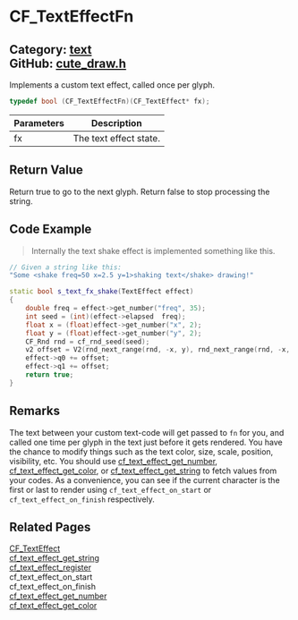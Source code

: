 [](../header.md ':include')

# CF_TextEffectFn

Category: [text](/api_reference?id=text)  
GitHub: [cute_draw.h](https://github.com/RandyGaul/cute_framework/blob/master/include/cute_draw.h)  
---

Implements a custom text effect, called once per glyph.

```cpp
typedef bool (CF_TextEffectFn)(CF_TextEffect* fx);
```

Parameters | Description
--- | ---
fx | The text effect state.

## Return Value

Return true to go to the next glyph. Return false to stop processing the string.

## Code Example

> Internally the text shake effect is implemented something like this.

```cpp
// Given a string like this:
"Some <shake freq=50 x=2.5 y=1>shaking text</shake> drawing!"

static bool s_text_fx_shake(TextEffect effect)
{
    double freq = effect->get_number("freq", 35);
    int seed = (int)(effect->elapsed  freq);
    float x = (float)effect->get_number("x", 2);
    float y = (float)effect->get_number("y", 2);
    CF_Rnd rnd = cf_rnd_seed(seed);
    v2 offset = V2(rnd_next_range(rnd, -x, y), rnd_next_range(rnd, -x, y));
    effect->q0 += offset;
    effect->q1 += offset;
    return true;
}
```

## Remarks

The text between your custom text-code will get passed to `fn` for you, and called one time per glyph in
the text just before it gets rendered. You have the chance to modify things such as the text color, size, scale,
position, visibility, etc. You should use [cf_text_effect_get_number](/text/cf_text_effect_get_number.md), [cf_text_effect_get_color](/text/cf_text_effect_get_color.md), or
[cf_text_effect_get_string](/text/cf_text_effect_get_string.md) to fetch values from your codes. As a convenience, you can see if the current
character is the first or last to render using `cf_text_effect_on_start` or `cf_text_effect_on_finish` respectively.

## Related Pages

[CF_TextEffect](/text/cf_texteffect.md)  
[cf_text_effect_get_string](/text/cf_text_effect_get_string.md)  
[cf_text_effect_register](/text/cf_text_effect_register.md)  
cf_text_effect_on_start  
cf_text_effect_on_finish  
[cf_text_effect_get_number](/text/cf_text_effect_get_number.md)  
[cf_text_effect_get_color](/text/cf_text_effect_get_color.md)  
